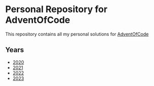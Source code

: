 # Personal Repository for AdventOfCode

This repository contains all my personal solutions for [AdventOfCode](https://adventofcode.com)

## Years

* [2020](https://github.com/JaDuyve/AdventOfCode/tree/main/2020)
* [2021](https://github.com/JaDuyve/AdventOfCode/tree/main/2021)
* [2022](https://github.com/JaDuyve/AdventOfCode/tree/main/2022)
* [2023](https://github.com/JaDuyve/AdventOfCode/tree/main/2023)